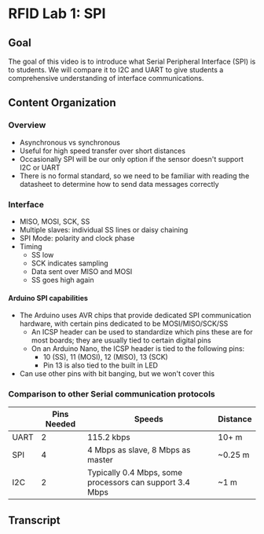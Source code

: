 # RFID Lab 1: SPI 
## Goal
The goal of this video is to introduce what Serial Peripheral Interface
(SPI) is to students. We will compare it to I2C and UART to give students
a comprehensive understanding of interface communications.

## Content Organization
### Overview

- Asynchronous vs synchronous
- Useful for high speed transfer over short distances
- Occasionally SPI will be our only option if the sensor doesn't support I2C or UART
- There is no formal standard, so we need to be familiar with reading the datasheet to determine how to send data messages correctly

### Interface
- MISO, MOSI, SCK, SS
- Multiple slaves: individual SS lines or daisy chaining
- SPI Mode: polarity and clock phase
- Timing
    * SS low 
    * SCK indicates sampling
    * Data sent over MISO and MOSI
    * SS goes high again

#### Arduino SPI capabilities
- The Arduino uses AVR chips that provide dedicated SPI communication
hardware, with certain pins dedicated to be MOSI/MISO/SCK/SS
    * An ICSP header can be used to standardize which pins these are for
    most boards; they are usually tied to certain digital pins
    * On an Arduino Nano, the ICSP header is tied to the following pins:
        - 10 (SS), 11 (MOSI), 12 (MISO), 13 (SCK)
        - Pin 13 is also tied to the built in LED
- Can use other pins with bit banging, but we won't cover this

### Comparison to other Serial communication protocols
|      | Pins Needed | Speeds                                                   | Distance |
|------|-------------|----------------------------------------------------------|----------|
| UART | 2           | 115.2 kbps                                               | 10+ m    |
| SPI  | 4           | 4 Mbps as slave, 8 Mbps as master                        | ~0.25 m  |
| I2C  | 2           | Typically 0.4 Mbps, some processors can support 3.4 Mbps | ~1 m     |

## Transcript

